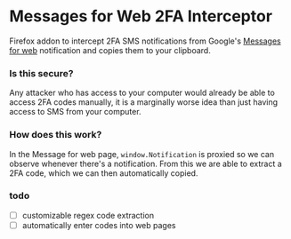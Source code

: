 # Messages for Web 2FA Interceptor
Firefox addon to intercept 2FA SMS notifications from Google's [Messages for web](https://messages.google.com) notification and copies them to your clipboard.

### Is this secure?
Any attacker who has access to your computer would already be able to access 2FA codes manually,
it is a marginally worse idea than just having access to SMS from your computer.
### How does this work?

In the Message for web page, `window.Notification` is proxied so we can observe whenever there's a notification. From this we are able to extract a 2FA code, which we can then automatically copied.

### todo
 - [ ] customizable regex code extraction
 - [ ] automatically enter codes into web pages